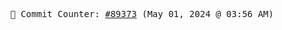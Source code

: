 <p align="center">
    <samp>
        📮 Commit Counter: <a href="https://github.com/Javascript-void0/Javascript-void0/commits/main">#89373</a> (May 01, 2024 @ 03:56 AM)
    </samp>
</p>